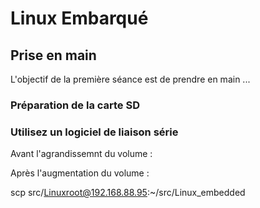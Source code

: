 # Linux Embarqué

## Prise en main

L'objectif de la première séance est de prendre en main ...

### Préparation de la carte SD

### Utilisez un logiciel de liaison série

Avant l'agrandissemnt du volume :

Après l'augmentation du volume :

scp src/Linuxroot@192.168.88.95:~/src/Linux_embedded